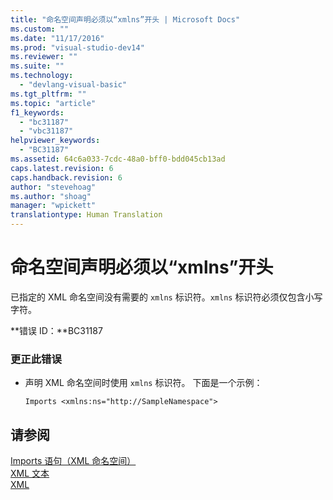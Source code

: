 ```yaml
---
title: "命名空间声明必须以“xmlns”开头 | Microsoft Docs"
ms.custom: ""
ms.date: "11/17/2016"
ms.prod: "visual-studio-dev14"
ms.reviewer: ""
ms.suite: ""
ms.technology: 
  - "devlang-visual-basic"
ms.tgt_pltfrm: ""
ms.topic: "article"
f1_keywords: 
  - "bc31187"
  - "vbc31187"
helpviewer_keywords: 
  - "BC31187"
ms.assetid: 64c6a033-7cdc-48a0-bff0-bdd045cb13ad
caps.latest.revision: 6
caps.handback.revision: 6
author: "stevehoag"
ms.author: "shoag"
manager: "wpickett"
translationtype: Human Translation
---
```

# 命名空间声明必须以“xmlns”开头
已指定的 XML 命名空间没有需要的 `xmlns` 标识符。`xmlns` 标识符必须仅包含小写字符。  
  
 **错误 ID：**BC31187  
  
### 更正此错误  
  
-   声明 XML 命名空间时使用 `xmlns` 标识符。 下面是一个示例：  
  
    ```vb#  
    Imports <xmlns:ns="http://SampleNamespace">  
    ```  
  
## 请参阅  
 [Imports 语句（XML 命名空间）](../../visual-basic/language-reference/statements/imports-statement-xml-namespace.md)   
 [XML 文本](../../visual-basic/language-reference/xml-literals/index.md)   
 [XML](../../visual-basic/programming-guide/language-features/xml/index.md)